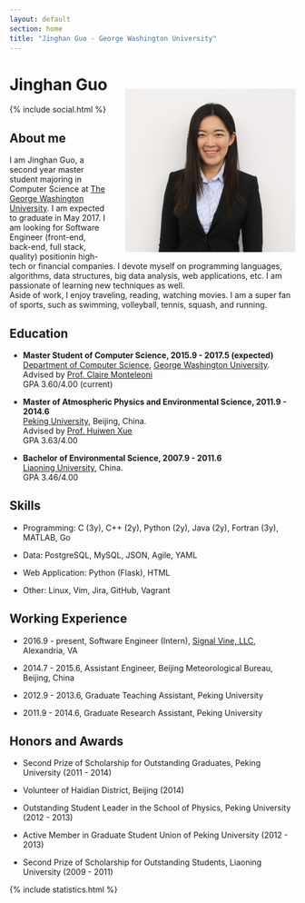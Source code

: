 ```yaml
---
layout: default
section: home
title: "Jinghan Guo - George Washington University"
---
```

<img src="static/info/profile.jpg" class="img-thumbnail" width="300px" style="float:right; margin-left:30px; margin-top:50px; margin-bottom:10px;"> 

# Jinghan Guo 
{% include social.html %}


## About me

I am Jinghan Guo, a second year master student majoring in Computer Science at [The George Washington University](https://www.gwu.edu). I am expected to graduate in May 2017. I am looking for Software Engineer (front-end, back-end, full stack, quality) positionin high-tech or financial companies. 
I devote myself on programming languages, algorithms, data structures, big data analysis, web applications, etc.
I am passionate of learning new techniques as well.
<br/>Aside of work, I enjoy traveling, reading, watching movies. I am a super fan of sports, such as swimming, volleyball, tennis, squash, and running.

## Education 

* **Master Student of Computer Science, 2015.9 - 2017.5 (expected)**<br/>[Department of Computer Science](https://www.cs.seas.gwu.edu/), [George Washington University](https://www.gwu.edu).<br/>Advised by [Prof. Claire Monteleoni](http://faculty.cs.gwu.edu/~cmontel/C._Monteleoni.html)<br/>GPA 3.60/4.00 (current)<br/>

* **Master of Atmospheric Physics and Environmental Science, 2011.9 - 2014.6**<br/>
[Peking University](http://english.pku.edu.cn/), Beijing, China.<br/>
Advised by [Prof. Huiwen Xue](http://www.atmos.pku.edu.cn/hxue)<br/>
GPA 3.63/4.00

* **Bachelor of Environmental Science, 2007.9 - 2011.6**<br/>
[Liaoning University](http://enweb.lnu.edu.cn/), China.<br/>
GPA 3.46/4.00

## Skills

* Programming: C (3y), C++ (2y), Python (2y), Java (2y), Fortran (3y), MATLAB, Go 

* Data: PostgreSQL, MySQL, JSON, Agile, YAML

* Web Application: Python (Flask), HTML

* Other: Linux, Vim, Jira, GitHub, Vagrant

## Working Experience 

* 2016.9 - present, Software Engineer (Intern), [Signal Vine, LLC](https://www.signalvine.com/), Alexandria, VA

* 2014.7 - 2015.6, Assistant Engineer, Beijing Meteorological Bureau, Beijing, China

* 2012.9 - 2013.6, Graduate Teaching Assistant, Peking University

* 2011.9 - 2014.6, Graduate Research Assistant, Peking University

## Honors and Awards

* Second Prize of Scholarship for Outstanding Graduates, Peking University (2011 - 2014)

* Volunteer of Haidian District, Beijing (2014)

* Outstanding Student Leader in the School of Physics, Peking University (2012 - 2013)

* Active Member in Graduate Student Union of Peking University (2012 - 2013)

* Second Prize of Scholarship for Outstanding Students, Liaoning University (2009 - 2011)

{% include statistics.html %}

